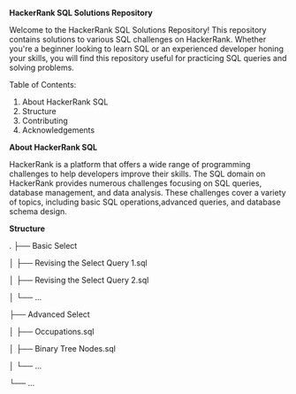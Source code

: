 **HackerRank SQL Solutions Repository**

Welcome to the HackerRank SQL Solutions Repository! 
This repository contains solutions to various SQL challenges on HackerRank. 
Whether you're a beginner looking to learn SQL or an experienced developer 
honing your skills, you will find this repository useful for practicing SQL queries and solving problems.

Table of Contents:
1. About HackerRank SQL
2. Structure
3. Contributing
4. Acknowledgements


**About HackerRank SQL**

HackerRank is a platform that offers a wide range of programming challenges to help developers improve their skills. 
The SQL domain on HackerRank provides numerous challenges focusing on SQL queries, database management, and data analysis. 
These challenges cover a variety of topics, including basic SQL operations,advanced queries, and database schema design.


**Structure**

.
├── Basic Select

│   ├── Revising the Select Query 1.sql

│   ├── Revising the Select Query 2.sql

│   └── ...

├── Advanced Select

│   ├── Occupations.sql

│   ├── Binary Tree Nodes.sql

│   └── ...

└── ...

